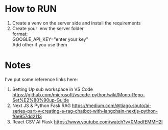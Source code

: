 # How to RUN
1. Create a venv on the server side and install the requirements
2. Create your .env  the server folder\
  format: \
  GOOGLE_API_KEY="enter your key" \
  Add other if you use them
# Notes
I've put some reference links here: 
1. Setting Up sub workspace in VS Code	https://github.com/microsoft/vscode-python/wiki/Mono-Repo-Set%E2%80%90up-Guide	
2. Next JS & Python Fask RAG	https://medium.com/@tiago.souto/ai-series-part-v-creating-a-rag-chatbot-with-langchain-nextjs-python-f6e957dd2113	
3. React CSV AI Flask	https://www.youtube.com/watch?v=0ModfEMMH2I	
